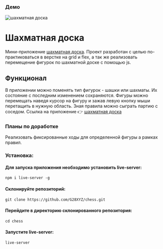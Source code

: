 ### Демо

<img src="https://github.com/G28XYZ/G28XYZ/blob/main/images/demo%20chess.gif" alt="шахматная доска">

# Шахматная доска

Мини-приложение [шахматная доска](https://g28xyz.github.io/chess/). Проект разработан с целью по-практиковаться в верстке на grid и flex, а так же реализовать перемещение фигурок по шахматной доске с помощью js.

## Функционал

В приложении можно поменять тип фигурок - шашки или шахматы. Их состояние с последним изменением сохраняются. Фигуры можно перемещать наведя курсор на фигуру и зажав левую кнопку мыши перетащить в нужную область. Зная правила можно сыграть партию с соседом.
Ссылка на приложение 👉 [шахматная доска](https://g28xyz.github.io/chess/)

### Планы по доработке

Реализовать фиксированные ходы для определенной фигуры а рамках правил.

### Установка:

#### Для запуска приложения необходимо установить live-server:
`npm i live-server -g`

#### Склонируйте репозиторий:
`git clone https://github.com/G28XYZ/chess.git`

#### Перейдите в директорию склонированного репозитория:
`cd chess`

#### Запустите live-server:
`live-server`
